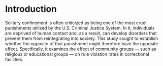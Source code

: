 # Introduction
Solitary confinement is often criticized as being one of the most cruel punishments utilized by the U.S. Criminal Justice System. In it, individuals are deprived of human contact and, as a result, can develop disorders that prevent them from reintegrating into society. This study sought to establish whether the opposite of that punishment might therefore have the opposite effect. Specifically, it examines the effect of community groups — such as religious or educational groups — on rule violation rates in correctional facilities.
